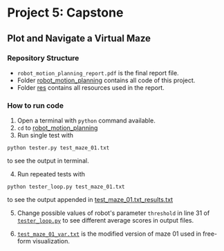 # Project 5: Capstone
## Plot and Navigate a Virtual Maze

### Repository Structure
- `robot_motion_planning_report.pdf` is the final report file.
- Folder [robot_motion_planning](robot_motion_planning/) contains all code of this project.
- Folder [res](res/) contains all resources used in the report.

### How to run code

1. Open a terminal with `python` command available.
2. `cd` to [robot_motion_planning](robot_motion_planning)
3. Run single test with
```
python tester.py test_maze_01.txt
```
to see the output in terminal.

4. Run repeated tests with
```
python tester_loop.py test_maze_01.txt
```
to see the output appended in [test_maze_01.txt_results.txt](robot_motion_planning/test_maze_01.txt_results.txt)

5. Change possible values of robot's parameter `threshold` in line 31 of [`tester_loop.py`](robot_motion_planning/tester_loop.py) to see different average scores in output files.

6. [`test_maze_01_var.txt`](robot_motion_planning/test_maze_01_var.txt) is the modified version of maze 01 used in free-form visualization.
